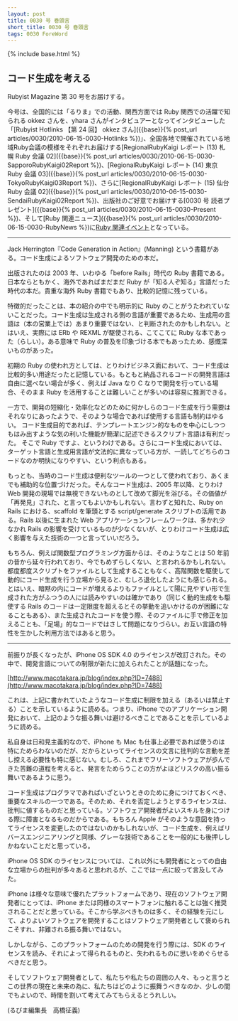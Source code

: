 ```yaml
---
layout: post
title: 0030 号 巻頭言
short_title: 0030 号 巻頭言
tags: 0030 ForeWord
---
```

{% include base.html %}


## コード生成を考える

Rubyist Magazine 第 30 号をお届けする。

今号は、全国的には「るりま」での活動、関西方面では Ruby 関西での活躍で知られる okkez さんを、yhara さんがインタビュアーとなってインタビューした「[Rubyist Hotlinks 【第 24 回】 okkez さん]({{base}}{% post_url articles/0030/2010-06-15-0030-Hotlinks %})」、全国各地で開催されている地域Ruby会議の模様をそれぞれお届けする[RegionalRubyKaigi レポート (13) 札幌 Ruby 会議 02]({{base}}{% post_url articles/0030/2010-06-15-0030-SapporoRubyKaigi02Report %})、[RegionalRubyKaigi レポート (14) 東京 Ruby 会議 03]({{base}}{% post_url articles/0030/2010-06-15-0030-TokyoRubyKaigi03Report %})、さらに[RegionalRubyKaigi レポート (15) 仙台 Ruby 会議 02]({{base}}{% post_url articles/0030/2010-06-15-0030-SendaiRubyKaigi02Report %})、出版社のご好意でお届けする[0030 号 読者プレゼント]({{base}}{% post_url articles/0030/2010-06-15-0030-Present %})、そして[Ruby 関連ニュース]({{base}}{% post_url articles/0030/2010-06-15-0030-RubyNews %})に[Ruby 関連イベント](http://jp.rubyist.net/?RubyEventCheck)となっている。

----
Jack Herrington『Code Generation in Action』(Manning) という書籍がある。コード生成によるソフトウェア開発のための本だ。

出版されたのは 2003 年、いわゆる「before Rails」時代の Ruby 書籍である。日本ならともかく、海外であればまだまだ Ruby が「知る人ぞ知る」言語だった時代の本だ。貴重な海外 Ruby 書籍でもあり、比較的記憶に残っている。

特徴的だったことは、本の紹介の中でも明示的に Ruby のことがうたわれていないことだった。コード生成は生成される側の言語が重要であるため、生成用の言語は（本の営業上では）あまり重要ではない、と判断されたのかもしれない。とはいえ、実際には ERb や REXML が駆使される、こてこてに Ruby な本であった（らしい）。ある意味で Ruby の普及を印象づける本でもあったため、感慨深いものがあった。

初期の Ruby の使われ方としては、とりわけビジネス面において、コード生成は比較的多い用途だったと記憶している。もともと納品されるコードの開発言語は自由に選べない場合が多く、例えば Java なり C なりで開発を行っている場合、そのまま Ruby を活用することは難しいことが多いのは容易に推測できる。

一方で、開発の短縮化・効率化などのために何かしらのコード生成を行う需要はそれなりにあったようで、そのような場合であれば使用する言語も制約はゆるい。
コード生成目的であれば、テンプレートエンジン的なものを中心にしつつもはみ出すような気の利いた機能が簡潔に記述できるスクリプト言語は有利だった。
そこで Ruby ですよ、というわけである。さらにコード生成においては、ターゲット言語と生成用言語が文法的に異なっている方が、一読してどちらのコードなのか明快になりやすい、という利点もある。

もっとも、当時のコード生成は便利なツールの一つとして使われており、あくまでも補助的な位置づけだった。そんなコード生成は、2005 年以降、とりわけ Web 開発の現場では無視できないものとして改めて脚光を浴びる。その価値が「再発見」された、と言ってもよいかもしれない。言わずと知れた、Ruby on Rails における、scaffold を筆頭とする script/generate スクリプトの活用である。Rails 以後に生まれた Web アプリケーションフレームワークは、多かれ少なかれ Rails の影響を受けているものが少なくないが、とりわけコード生成は広く影響を与えた技術の一つと言っていいだろう。

もちろん、例えば関数型プログラミング方面からは、そのようなことは 50 年前の昔から延々行われており、今でもめずらしくない、と言われるかもしれない。都度都度スクリプトをファイルとして生成することもなく、高階関数を駆使して動的にコード生成を行う立場から見ると、むしろ退化したようにも感じられる。とはいえ、暗黙の内にコードが増えるよりもファイルとして陽に見やすい形で生成された方がふつうの人には読みやすいのは確かであり（同じく動的生成をも駆使する Rails のコードは一定限度を超えるとその挙動を追いかけるのが困難になることもある）、また生成されたコードを使う際、そのファイルに手で修正を加えることも、「足場」的なコードではさして問題になりづらい。お互い言語の特性を生かした利用方法ではあると思う。

----

前振りが長くなったが、iPhone OS SDK 4.0 のライセンスが改訂された。その中で、開発言語についての制限が新たに加えられたことが話題になった。

[http://www.macotakara.jp/blog/index.php?ID=7488](http://www.macotakara.jp/blog/index.php?ID=7488)

これは、上記に書かれていたようなコード生成に制限を加える（あるいは禁止する）ことを示しているように読める。つまり、iPhone でのアプリケーション開発において、上記のような振る舞いは避けるべきことであることを示しているように読める。

私自身は日和見主義的なので、iPhone も Mac も仕事上必要であれば使うのは特にためらわないのだが、だからといってライセンスの文言に批判的な言動を差し控える必要性も特に感じない。むしろ、これまでフリーソフトウェアが歩んできた苦難の道程を考えると、発言をためらうことの方がよほどリスクの高い振る舞いであるように思う。

コード生成はプログラマであればいざというときのために身につけておくべき、重要なスキルの一つである。そのため、それを否定しようとするライセンスは、批判に値するものだと思っている。ソフトウェア開発者がよいスキルを身につける際に障害となるものだからである。もちろん Apple がそのような意図を持ってライセンスを変更したのではないのかもしれないが、コード生成を、例えばリバースエンジニアリングと同様、グレーな技術であることを一般的にも後押ししかねないことだと思っている。

iPhone OS SDK のライセンスについては、これ以外にも開発者にとっての自由な立場からの批判が多々あると思われるが、ここでは一点に絞って言及してみた。

iPhone は様々な意味で優れたプラットフォームであり、現在のソフトウェア開発者にとっては、iPhone または同様のスマートフォンに触れることは強く推奨されることだと思っている。そこから学ぶべきものは多く、その経験を元にして、よりよいソフトウェアを開発することはソフトウェア開発者として褒められこそすれ、非難される振る舞いではない。

しかしながら、このプラットフォームのための開発を行う際には、SDK のライセンスを読み、それによって得られるものと、失われるものに思いをめぐらせるべきだと思う。

そしてソフトウェア開発者として、私たちや私たちの周囲の人々、もっと言うとこの世界の現在と未来の為に、私たちはどのように振舞うべきなのか、少しの間でもよいので、時間を割いて考えてみてもらえるとうれしい。

(るびま編集長　高橋征義)


